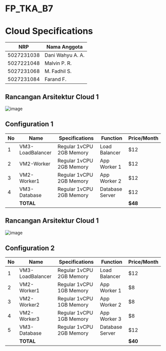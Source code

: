 # FP_TKA_B7
# Cloud Specifications

|  NRP|Nama Anggota  |
|--|--|
|5027231038|Dani Wahyu A. A.|
|5027221048|Malvin P. R.|
|5027231068|M. Fadhil S.|
|5027231084|Farand F.|

## Rancangan Arsitektur Cloud 1

![image](https://github.com/Daniwahyuaa/FP_TKA_B7/assets/150106905/854c6f34-dfd2-4a02-9ee4-fd86f5dbd11b)


## Configuration 1

| No | Name             | Specifications          | Function       | Price/Month |
|----|------------------|-------------------------|----------------|-------------|
| 1  | VM3-LoadBalancer | Regular 1vCPU 2GB Memory| Load Balancer  | $12         |
| 2  | VM2-Worker       | Regular 1vCPU 2GB Memory| App Worker 1   | $12         |
| 3  | VM2-Worker1      | Regular 1vCPU 2GB Memory| App Worker 2   | $12         |
| 4  | VM3-Database     | Regular 1vCPU 2GB Memory| Database Server| $12         |
|    | **TOTAL**        |                         |                | **$48**     |

## Rancangan Arsitektur Cloud 1

![image](https://github.com/Daniwahyuaa/FP_TKA_B7/assets/150106905/86c268df-c573-4360-bd25-7c363f06bf7b)


## Configuration 2

| No | Name             | Specifications          | Function       | Price/Month |
|----|------------------|-------------------------|----------------|-------------|
| 1  | VM3-LoadBalancer | Regular 1vCPU 2GB Memory| Load Balancer  | $12         |
| 2  | VM2-Worker1      | Regular 1vCPU 1GB Memory| App Worker 1   | $8          |
| 3  | VM2-Worker2      | Regular 1vCPU 1GB Memory| App Worker 2   | $8          |
| 4  | VM2-Worker3      | Regular 1vCPU 1GB Memory| App Worker 3   | $8          |
| 5  | VM3-Database     | Regular 1vCPU 2GB Memory| Database Server| $12         |
|    | **TOTAL**        |                         |                | **$40**     |

